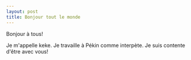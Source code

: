 ```yaml
---
layout: post
title: Bonjour tout le monde
---
```


Bonjour à tous!

Je m'appelle keke. Je travaille à Pékin comme interpète. Je suis contente d'être avec vous!
